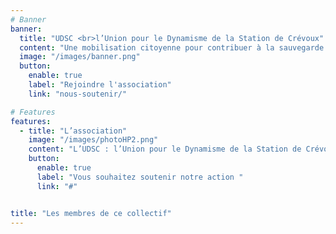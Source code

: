 ```yaml
---
# Banner
banner:
  title: "UDSC <br>l’Union pour le Dynamisme de la Station de Crévoux"
  content: "Une mobilisation citoyenne pour contribuer à la sauvegarde et au renouveau du dynamisme de la station, dans le respect de son environnement naturel actuel qui fait sa spécificité."
  image: "/images/banner.png"
  button:
    enable: true
    label: "Rejoindre l'association"
    link: "nous-soutenir/"

# Features
features:
  - title: "L’association"
    image: "/images/photoHP2.png"
    content: "L’UDSC : l’Union pour le Dynamisme de la Station de Crévoux est née le 20 janvier 2024 suite au lancement de la <u>[pétition « Inquiets pour la station de ski de Crévoux » publiée le 16 janvier 2024](/actualites)</u> et plébiscitée par près de <b>6 000 personnes</b>.<br> Forts de cette inquiétude partagée concernant l’avenir de la station, Bruno, Eve et Gilles, Crévolins d’adoption et de cœur, ont souhaité aller plus loin en créant l’UDSC. L’objectif de l’UDSC est d’informer et de réfléchir avec les usagers de la station de ski sur la situation et l’avenir de cette dernière en liaison étroite avec les autorités concernées. Sa mission: œuvrer pour la transparence sur la situation administrative, juridique et financière de la station"
    button:
      enable: true
      label: "Vous souhaitez soutenir notre action "
      link: "#"


title: "Les membres de ce collectif"
---
```






